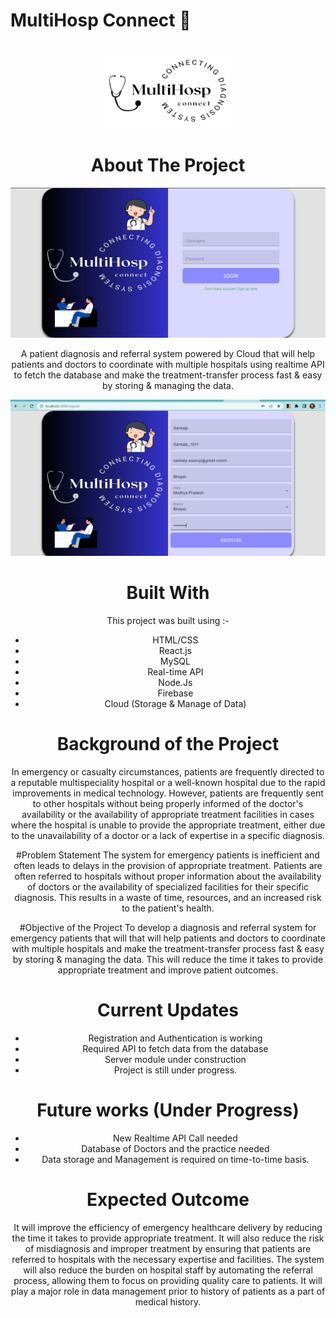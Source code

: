 # MultiHosp Connect 🏥

<!-- PROJECT LOGO -->
<br />
<div align="center">
  <a href="https://github.com/sankalp20/MultiHosp-Connect.git">
    <img src="MultiHosp Connect Logo.png" alt="Logo" width="200" height="120">
  </a>

<!-- ABOUT THE PROJECT -->
# About The Project

<p align-items="center">
<img width="640px" src="MultiHosp Connect.jpg"/>

A patient diagnosis and referral system powered by Cloud that will help patients and doctors to coordinate with multiple hospitals using realtime API to fetch the database and make the treatment-transfer process fast & easy by storing & managing the data.
  
<p align-items="center">
<img width="640px" src="Registration Page.png"/>
  
# Built With

This project was built using :-

- HTML/CSS
- React.js
- MySQL
- Real-time API
- Node.Js
- Firebase
- Cloud (Storage & Manage of Data)

# Background of the Project
In emergency or casualty circumstances, patients are frequently directed to a reputable multispeciality hospital or a well-known hospital due to the rapid improvements in medical technology. However, patients are frequently sent to other hospitals without being properly informed of the doctor's availability or the availability of appropriate treatment facilities in cases where the hospital is unable to provide the appropriate treatment, either due to the unavailability of a doctor or a lack of expertise in a specific diagnosis.

#Problem Statement
The system for emergency patients is inefficient and often leads to delays in the provision of appropriate treatment. Patients are often referred to hospitals without proper information about the availability of doctors or the availability of specialized facilities for their specific diagnosis. This results in a waste of time, resources, and an increased risk to the patient's health.

#Objective of the Project
To develop a diagnosis and referral system for emergency patients that will that will help patients and doctors to coordinate with multiple hospitals and make the treatment-transfer process fast & easy by storing & managing the data. This will reduce the time it takes to provide appropriate treatment and improve patient outcomes.

# Current Updates

- Registration and Authentication is working
- Required API to fetch data from the database
- Server module under construction
- Project is still under progress.
  
# Future works (Under Progress)

- New Realtime API Call needed
- Database of Doctors and the practice needed
- Data storage and Management is required on time-to-time basis.

# Expected Outcome
It will improve the efficiency of emergency healthcare delivery by reducing the time it takes to provide appropriate treatment. It will also reduce the risk of misdiagnosis and improper treatment by ensuring that patients are referred to hospitals with the necessary expertise and facilities. The system will also reduce the burden on hospital staff by automating the referral process, allowing them to focus on providing quality care to patients. It will play a major role in data management prior to history of patients as a part of medical history.


